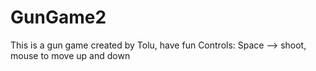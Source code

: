 # GunGame2
This is a gun game created by Tolu, have fun
Controls: Space --> shoot, mouse to move up and down
